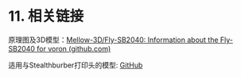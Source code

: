 # 11. 相关链接

原理图及3D模型：[Mellow-3D/Fly-SB2040: Information about the Fly-SB2040 for voron (github.com)](https://github.com/Mellow-3D/Fly-SB2040 "点击即可跳转")

适用与Stealthburber打印头的模型: [GitHub](https://github.com/hartk1213/MISC/tree/main/Voron%20Mods/Archived/Voron2.4_umbilical_strain_relief(OLD)"点击即可跳转")